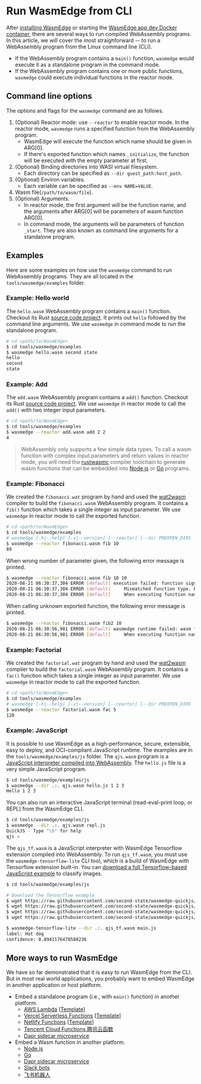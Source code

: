 # Run WasmEdge from CLI

After [installing WasmEdge](install.md) or starting the [WasmEdge app dev Docker container](utils/docker/build-appdev.md), there are several ways to run compiled WebAssembly programs. In this article, we will cover the most straighforward -- to run a WebAssembly program from the Linux command line (CLI).

* If the WebAssembly program contains a `main()` function, `wasmedge` would execute it as a standalone program in the command mode.
* If the WebAssembly program contains one or more public functions, `wasmedge` could execute individual functions in the reactor mode.

## Command line options

The options and flags for the `wasmedge` command are as follows.

1. (Optional) Reactor mode: use `--reactor` to enable reactor mode. In the reactor mode, `wasmedge` runs a specified function from the WebAssembly program.
	* WasmEdge will execute the function which name should be given in ARG[0].
	* If there's exported function which names `_initialize`, the function will be executed with the empty parameter at first.
2. (Optional) Binding directories into WASI virtual filesystem.
	* Each directory can be specified as `--dir guest_path:host_path`.
3. (Optional) Environ variables.
	* Each variable can be specified as `--env NAME=VALUE`.
4. Wasm file(`/path/to/wasm/file`).
5. (Optional) Arguments.
	* In reactor mode, the first argument will be the function name, and the arguments after ARG[0] will be parameters of wasm function ARG[0].
	* In command mode, the arguments will be parameters of function `_start`. They are also known as command line arguments for a standalone program.

## Examples

Here are some examples on how use the `wasmedge` command to run WebAssembly programs. They are all located in the `tools/wasmedge/examples` folder.

### Example: Hello world

The `hello.wasm` WebAssembly program contains a `main()` function. Checkout its Rust [source code project](https://github.com/second-state/wasm-learning/tree/master/cli/hello). It prints out `hello` followed by the command line arguments. We use `wasmedge` in command mode to run the standalone program.

```bash
# cd <path/to/WasmEdge>
$ cd tools/wasmedge/examples
$ wasmedge hello.wasm second state
hello
second
state
```

### Example: Add

The `add.wasm` WebAssembly program contains a `add()` function. Checkout its Rust [source code project](https://github.com/second-state/wasm-learning/tree/master/cli/add). We use `wasmedge` in reactor mode to call the `add()` with two integer input parameters.

```bash
# cd <path/to/WasmEdge>
$ cd tools/wasmedge/examples
$ wasmedge --reactor add.wasm add 2 2
4
```

> WebAssembly only supports a few simple data types. To call a wasm function with complex input parameters and return values in reactor mode, you will need the [rustwasmc](https://github.com/second-state/rustwasmc) compiler toolchain to generate wasm functions that can be embedded into [Node.js](https://www.secondstate.io/articles/getting-started-with-rust-function/) or [Go](https://www.secondstate.io/articles/extend-golang-app-with-webassembly-rust/) programs.

### Example: Fibonacci

We created the `fibonacci.wat` program by hand and used the [wat2wasm](https://github.com/WebAssembly/wabt) compiler to build the `fibonacci.wasm` WebAssembly program. It contains a `fib()` function which takes a single integer as input parameter. We use `wasmedge` in reactor mode to call the exported function.

```bash
# cd <path/to/WasmEdge>
$ cd tools/wasmedge/examples
# wasmedge [-h|--help] [-v|--version] [--reactor] [--dir PREOPEN_DIRS ...] [--env ENVS ...] [--enable-bulk-memory] [--enable-reference-types] [--enable-simd] [--enable-all] [--allow-command COMMANDS ...] [--allow-command-all] [--] WASM_OR_SO [ARG ...]
$ wasmedge --reactor fibonacci.wasm fib 10
89
```

When wrong number of parameter given, the following error message is printed.

```bash
$ wasmedge --reactor fibonacci.wasm fib 10 10
2020-08-21 06:30:37,304 ERROR [default] execution failed: function signature mismatch, Code: 0x83
2020-08-21 06:30:37,304 ERROR [default]     Mismatched function type. Expected: params{i32} returns{i32} , Got: params{i32 , i32} returns{i32}
2020-08-21 06:30:37,304 ERROR [default]     When executing function name: "fib"
```

When calling unknown exported function, the following error message is printed.

```bash
$ wasmedge --reactor fibonacci.wasm fib2 10
2020-08-21 06:30:56,981 ERROR [default] wasmedge runtime failed: wasm function not found, Code: 0x04
2020-08-21 06:30:56,981 ERROR [default]     When executing function name: "fib2"
```

### Example: Factorial

We created the `factorial.wat` program by hand and used the [wat2wasm](https://github.com/WebAssembly/wabt) compiler to build the `factorial.wasm` WebAssembly program. It contains a `fac()` function which takes a single integer as input parameter. We use `wasmedge` in reactor mode to call the exported function.

```bash
# cd <path/to/WasmEdge>
$ cd tools/wasmedge/examples
# wasmedge [-h|--help] [-v|--version] [--reactor] [--dir PREOPEN_DIRS ...] [--env ENVS ...] [--enable-bulk-memory] [--enable-reference-types] [--enable-simd] [--enable-all] [--allow-command COMMANDS ...] [--allow-command-all] [--] WASM_OR_SO [ARG ...]
$ wasmedge --reactor factorial.wasm fac 5
120
```

### Example: JavaScript

It is possible to use WasmEdge as a high-performance, secure, extensible, easy to deploy, and OCI-compliant JavaScript runtime. The examples are in the `tools/wasmedge/examples/js` folder. The `qjs.wasm` program is a [JavaScript interpreter compiled into WebAssembly](https://github.com/second-state/wasmedge-quickjs). The `hello.js` file is a very simple JavaScript program.

```bash
$ cd tools/wasmedge/examples/js
$ wasmedge --dir .:. qjs.wasm hello.js 1 2 3
Hello 1 2 3
```

You can also run an interactive JavaScript terminal (read-eval-print loop, or REPL) from the WasmEdge CLI.

```bash
$ cd tools/wasmedge/examples/js
$ wasmedge --dir .:. qjs.wasm repl.js
QuickJS - Type "\h" for help
qjs >
```

The `qjs_tf.wasm` is a JavaScript interpreter with WasmEdge Tensorflow extension compiled into WebAssembly. To run `qjs_tf.wasm`, you must use the `wasmedge-tensorflow-lite` CLI tool, which is a build of WasmEdge with Tensorflow extension built-in. You can [download a full Tensorflow-based JavaScript example](https://github.com/second-state/wasmedge-quickjs/tree/main/example_js/tensorflow_lite_demo) to classify images.

```bash
$ cd tools/wasmedge/examples/js

# Download the Tensorflow example
$ wget https://raw.githubusercontent.com/second-state/wasmedge-quickjs/main/example_js/tensorflow_lite_demo/aiy_food_V1_labelmap.txt
$ wget https://raw.githubusercontent.com/second-state/wasmedge-quickjs/main/example_js/tensorflow_lite_demo/food.jpg
$ wget https://raw.githubusercontent.com/second-state/wasmedge-quickjs/main/example_js/tensorflow_lite_demo/lite-model_aiy_vision_classifier_food_V1_1.tflite
$ wget https://raw.githubusercontent.com/second-state/wasmedge-quickjs/main/example_js/tensorflow_lite_demo/main.js

$ wasmedge-tensorflow-lite --dir .:. qjs_tf.wasm main.js
label: Hot dog
confidence: 0.8941176470588236
```

## More ways to run WasmEdge

We have so far demonstrated that it is easy to run WasmEdge from the CLI. But in most real world applications, you probably want to embed WasmEdge in another application or host platform.

* Embed a standalone program (i.e., with `main()` function) in another platform.
  * [AWS Lambda](https://www.cncf.io/blog/2021/08/25/webassembly-serverless-functions-in-aws-lambda/) [[Template](https://github.com/second-state/aws-lambda-wasm-runtime)]
  * [Vercel Serverless Functions](https://www.secondstate.io/articles/vercel-wasmedge-webassembly-rust/) [[Template](https://github.com/second-state/vercel-wasm-runtime)]
  * [Netlify Functions](https://www.secondstate.io/articles/netlify-wasmedge-webassembly-rust-serverless/) [[Template](https://github.com/second-state/netlify-wasm-runtime)]
  * [Tencent Cloud Functions 腾讯云函数](https://github.com/second-state/tencent-scf-wasm-runtime)
  * [Dapr sidecar microservice](https://github.com/second-state/dapr-wasm)
* Embed a Wasm function in another platform.
  * [Node.js](https://www.secondstate.io/articles/getting-started-with-rust-function/)
  * [Go](https://www.secondstate.io/articles/extend-golang-app-with-webassembly-rust/)
  * [Dapr sidecar microservice](https://github.com/second-state/dapr-wasm)
  * [Slack bots](http://reactor.secondstate.info/en/docs/user_guideline.html)
  * [飞书机器人](http://reactor.secondstate.info/zh/docs/user_guideline.html)

